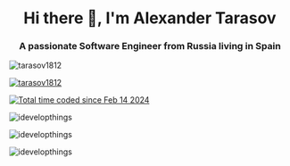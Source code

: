 <h1 align="center">Hi there 👋, I'm Alexander Tarasov</h1>
<h3 align="center">A passionate Software Engineer from Russia living in Spain</h3>
<p align="left"> <img src="https://komarev.com/ghpvc/?username=tarasov1812&label=Profile%20views&color=0e75b6&style=flat" alt="tarasov1812" /> </p>
<p align="left"> <a href="https://github.com/ryo-ma/github-profile-trophy"><img src="https://github-profile-trophy.vercel.app/?username=tarasov1812" alt="tarasov1812" /></a> </p>
<a href="https://wakatime.com/@018da6e4-f752-467a-bd6f-3a12e2c909fb"><img src="https://wakatime.com/badge/user/018da6e4-f752-467a-bd6f-3a12e2c909fb.svg" alt="Total time coded since Feb 14 2024" /></a>

<p align="left"><img src="https://github-readme-stats.vercel.app/api/top-langs?username=tarasov1812&show_icons=true&locale=en&layout=compact&hide=c%23" alt="idevelopthings" /></p>
<p align="left"><img src="https://github-readme-streak-stats.herokuapp.com/?user=tarasov1812&" alt="idevelopthings" /></p>
<p align="left"><img src="https://github-readme-stats.vercel.app/api?username=tarasov1812&show_icons=true&locale=en" alt="idevelopthings" /></p>
<!--
**tarasov1812/tarasov1812** is a ✨ _special_ ✨ repository because its `README.md` (this file) appears on your GitHub profile.

Here are some ideas to get you started:

- 🔭 I’m currently working on ...
- 🌱 I’m currently learning ...
- 👯 I’m looking to collaborate on ...
- 🤔 I’m looking for help with ...
- 💬 Ask me about ...
- 📫 How to reach me: ...
- 😄 Pronouns: ...
- ⚡ Fun fact: ...
-->

